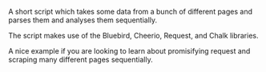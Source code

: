 A short script which takes some data from a bunch of different pages and parses them and analyses them sequentially.

The script makes use of the Bluebird, Cheerio, Request, and Chalk libraries.

A nice example if you are looking to learn about promisifying request and scraping many different pages sequentially.
